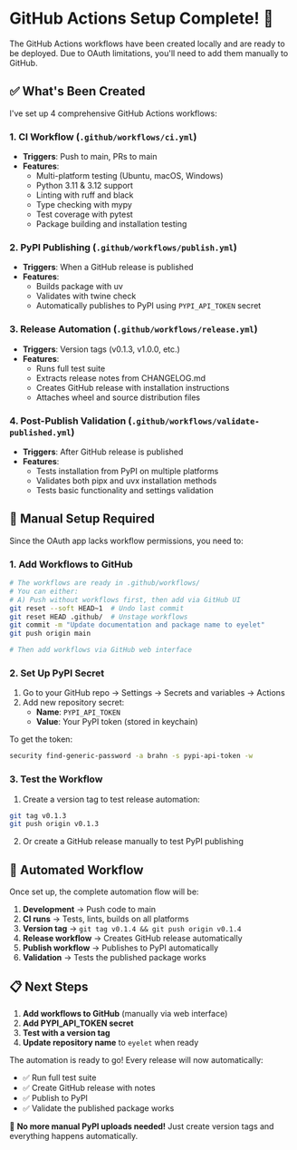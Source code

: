 # GitHub Actions Setup Complete! 🚀

The GitHub Actions workflows have been created locally and are ready to be deployed. Due to OAuth limitations, you'll need to add them manually to GitHub.

## ✅ What's Been Created

I've set up 4 comprehensive GitHub Actions workflows:

### 1. CI Workflow (`.github/workflows/ci.yml`)
- **Triggers**: Push to main, PRs to main
- **Features**:
  - Multi-platform testing (Ubuntu, macOS, Windows)
  - Python 3.11 & 3.12 support
  - Linting with ruff and black
  - Type checking with mypy
  - Test coverage with pytest
  - Package building and installation testing

### 2. PyPI Publishing (`.github/workflows/publish.yml`)
- **Triggers**: When a GitHub release is published
- **Features**:
  - Builds package with uv
  - Validates with twine check
  - Automatically publishes to PyPI using `PYPI_API_TOKEN` secret

### 3. Release Automation (`.github/workflows/release.yml`)
- **Triggers**: Version tags (v0.1.3, v1.0.0, etc.)
- **Features**:
  - Runs full test suite
  - Extracts release notes from CHANGELOG.md
  - Creates GitHub release with installation instructions
  - Attaches wheel and source distribution files

### 4. Post-Publish Validation (`.github/workflows/validate-published.yml`)
- **Triggers**: After GitHub release is published
- **Features**:
  - Tests installation from PyPI on multiple platforms
  - Validates both pipx and uvx installation methods
  - Tests basic functionality and settings validation

## 🔧 Manual Setup Required

Since the OAuth app lacks workflow permissions, you need to:

### 1. Add Workflows to GitHub
```bash
# The workflows are ready in .github/workflows/
# You can either:
# A) Push without workflows first, then add via GitHub UI
git reset --soft HEAD~1  # Undo last commit
git reset HEAD .github/  # Unstage workflows
git commit -m "Update documentation and package name to eyelet"
git push origin main

# Then add workflows via GitHub web interface
```

### 2. Set Up PyPI Secret
1. Go to your GitHub repo → Settings → Secrets and variables → Actions
2. Add new repository secret:
   - **Name**: `PYPI_API_TOKEN`
   - **Value**: Your PyPI token (stored in keychain)

To get the token:
```bash
security find-generic-password -a brahn -s pypi-api-token -w
```

### 3. Test the Workflow
1. Create a version tag to test release automation:
```bash
git tag v0.1.3
git push origin v0.1.3
```

2. Or create a GitHub release manually to test PyPI publishing

## 🎯 Automated Workflow

Once set up, the complete automation flow will be:

1. **Development** → Push code to main
2. **CI runs** → Tests, lints, builds on all platforms
3. **Version tag** → `git tag v0.1.4 && git push origin v0.1.4`
4. **Release workflow** → Creates GitHub release automatically
5. **Publish workflow** → Publishes to PyPI automatically
6. **Validation** → Tests the published package works

## 📋 Next Steps

1. **Add workflows to GitHub** (manually via web interface)
2. **Add PYPI_API_TOKEN secret**
3. **Test with a version tag**
4. **Update repository name** to `eyelet` when ready

The automation is ready to go! Every release will now automatically:
- ✅ Run full test suite
- ✅ Create GitHub release with notes
- ✅ Publish to PyPI
- ✅ Validate the published package works

🎉 **No more manual PyPI uploads needed!** Just create version tags and everything happens automatically.